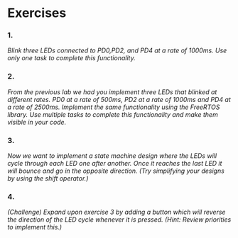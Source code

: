 # Exercises

### 1. 
*Blink three LEDs connected to PD0,PD2, and PD4 at a rate of 1000ms. Use only one task to complete this functionality.*

### 2. 
*From the previous lab we had you implement three LEDs that blinked at different rates. PD0 at a rate of 500ms, PD2 at a rate of 1000ms and PD4 at a rate of 2500ms. Implement the same functionality using the FreeRTOS library. Use multiple tasks to complete this functionality and make them visible in your code.*

### 3. 
*Now we want to implement a state machine design where the LEDs will cycle through each LED one after another. Once it reaches the last LED it will bounce and go in the opposite direction. (Try simplifying your designs by using the shift operator.)* 

### 4. 
*(Challenge) Expand upon exercise 3 by adding a button which will reverse the direction of the LED cycle whenever it is pressed. (Hint: Review priorities to implement this.)*
